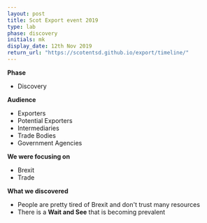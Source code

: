 ```yaml
---
layout: post
title: Scot Export event 2019
type: lab
phase: discovery
initials: mk
display_date: 12th Nov 2019
return_url: "https://scotentsd.github.io/export/timeline/"
---
```


**Phase**
- Discovery



**Audience**
- Exporters
- Potential Exporters
- Intermediaries
- Trade Bodies
- Government Agencies

**We were focusing on**
- Brexit
- Trade

**What we discovered**
- People are pretty tired of Brexit and don't trust many resources
- There is a **Wait and See** that is becoming prevalent

<!--more-->
